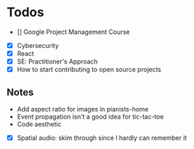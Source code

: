 # Todos

- [] Google Project Management Course
- [x] Cybersecurity
- [x] React
- [x] SE: Practitioner's Approach
- [x] How to start contributing to open source projects

## Notes

- Add aspect ratio for images in pianists-home
- Event propagation isn't a good idea for tic-tac-toe
- Code aesthetic
- [x] Spatial audio: skim through since I hardly can remember it
